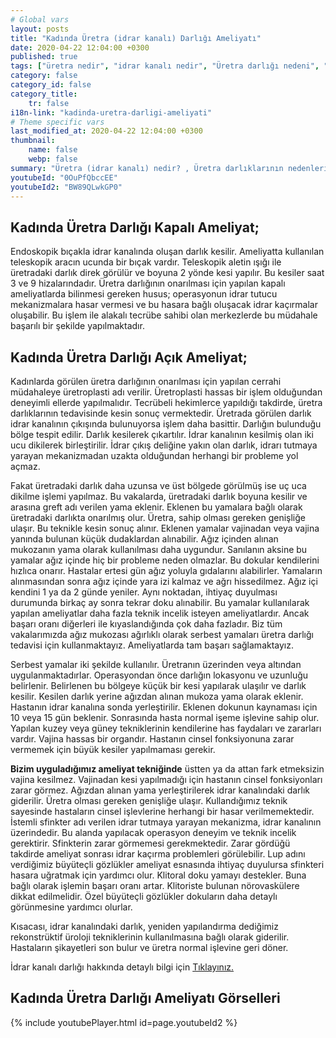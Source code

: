 ```yaml
---
# Global vars
layout: posts
title: "Kadında Üretra (idrar kanalı) Darlığı Ameliyatı"
date: 2020-04-22 12:04:00 +0300
published: true
tags: ["üretra nedir", "idrar kanalı nedir", "Üretra darlığı nedeni", "Üretra darlığı belirti", "Üretra darlığı teşhisi", "Üretra darlığı tedavisi" , "kadında üretra darlığı" , "üretra darlığı nedeni", "üretra darlığı ameliyatı" , "üretra darlığı çözüm", "kadında dilatasyon", "üretra darlığı açık ameliyat", "üretra darlığı kapalı ameliyat", "idrar kanalı darlığı", "idrar kanalı darlığı ameliyatı", "kadında idrar kanalı darlığı"]
category: false
category_id: false
category_title:
    tr: false
i18n-link: "kadinda-uretra-darligi-ameliyati"
# Theme specific vars
last_modified_at: 2020-04-22 12:04:00 +0300
thumbnail:
    name: false
    webp: false
summary: "Üretra (idrar kanalı) nedir? , Üretra darlıklarının nedenleri, şikayetleri, teşhisi ve tedavisi hakkında detaylı bilgiler makale ve videolar ile sunuluyor. Üretral rekonstrüksiyonun kadın üretroplasti ameliyatı nasıl yapılır?"
youtubeId: "0OuPfQbccEE"
youtubeId2: "BW89QLwkGP0"
---
```







## Kadında Üretra Darlığı Kapalı Ameliyat;

Endoskopik bıçakla idrar kanalında oluşan darlık kesilir. Ameliyatta kullanılan teleskopik aracın ucunda bir bıçak vardır. Teleskopik aletin ışığı ile üretradaki darlık direk görülür ve boyuna 2 yönde kesi yapılır. Bu kesiler saat 3 ve 9 hizalarındadır. Üretra darlığının onarılması için yapılan kapalı ameliyatlarda bilinmesi gereken husus; operasyonun idrar tutucu mekanizmalara hasar vermesi ve bu hasara bağlı oluşacak idrar kaçırmalar oluşabilir. Bu işlem ile alakalı tecrübe sahibi olan merkezlerde bu müdahale başarılı bir şekilde yapılmaktadır.

## Kadında Üretra Darlığı Açık Ameliyat;

Kadınlarda görülen üretra darlığının onarılması için yapılan cerrahi müdahaleye üretroplasti adı verilir. Üretroplasti hassas bir işlem olduğundan deneyimli ellerde yapılmalıdır. Tecrübeli hekimlerce yapıldığı takdirde, üretra darlıklarının tedavisinde kesin sonuç vermektedir. Üretrada görülen darlık idrar kanalının çıkışında bulunuyorsa işlem daha basittir. Darlığın bulunduğu bölge tespit edilir. Darlık kesilerek çıkartılır. İdrar kanalının kesilmiş olan iki ucu dikilerek birleştirilir. İdrar çıkış deliğine yakın olan darlık, idrarı tutmaya yarayan mekanizmadan uzakta olduğundan herhangi bir probleme yol açmaz.

Fakat üretradaki darlık daha uzunsa ve üst bölgede görülmüş ise uç uca dikilme işlemi yapılmaz. Bu vakalarda, üretradaki darlık boyuna kesilir ve arasına greft adı verilen yama eklenir. Eklenen bu yamalara bağlı olarak üretradaki darlıkta onarılmış olur. Üretra, sahip olması gereken genişliğe ulaşır. Bu teknikle kesin sonuç alınır. Eklenen yamalar vajinadan veya vajina yanında bulunan küçük dudaklardan alınabilir. Ağız içinden alınan mukozanın yama olarak kullanılması daha uygundur. Sanılanın aksine bu yamalar ağız içinde hiç bir probleme neden olmazlar. Bu dokular kendilerini hızlıca onarır. Hastalar ertesi gün ağız yoluyla gıdalarını alabilirler. Yamaların alınmasından sonra ağız içinde yara izi kalmaz ve ağrı hissedilmez. Ağız içi kendini 1 ya da 2 günde yeniler. Aynı noktadan, ihtiyaç duyulması durumunda birkaç ay sonra tekrar doku alınabilir. Bu yamalar kullanılarak yapılan ameliyatlar daha fazla teknik incelik isteyen ameliyatlardır. Ancak başarı oranı diğerleri ile kıyaslandığında çok daha fazladır. Biz tüm vakalarımızda ağız mukozası ağırlıklı olarak serbest yamaları üretra darlığı tedavisi için kullanmaktayız. Ameliyatlarda tam başarı sağlamaktayız.

Serbest yamalar iki şekilde kullanılır. Üretranın üzerinden veya altından uygulanmaktadırlar. Operasyondan önce darlığın lokasyonu ve uzunluğu belirlenir. Belirlenen bu bölgeye küçük bir kesi yapılarak ulaşılır ve darlık kesilir. Kesilen darlık yerine ağızdan alınan mukoza yama olarak eklenir. Hastanın idrar kanalına sonda yerleştirilir. Eklenen dokunun kaynaması için 10 veya 15 gün beklenir. Sonrasında hasta normal işeme işlevine sahip olur. Yapılan kuzey veya güney tekniklerinin kendilerine has faydaları ve zararları vardır. Vajina hassas bir organdır. Hastanın cinsel fonksiyonuna zarar vermemek için büyük kesiler yapılmaması gerekir.


**Bizim uyguladığımız ameliyat tekniğinde** üstten ya da attan fark etmeksizin vajina kesilmez. Vajinadan kesi yapılmadığı için hastanın cinsel fonksiyonları zarar görmez. Ağızdan alınan yama yerleştirilerek idrar kanalındaki darlık giderilir. Üretra olması gereken genişliğe ulaşır. Kullandığımız teknik sayesinde hastaların cinsel işlevlerine herhangi bir hasar verilmemektedir. İstemli sfinkter adı verilen idrar tutmaya yarayan mekanizma, idrar kanalının üzerindedir. Bu alanda yapılacak operasyon deneyim ve teknik incelik gerektirir. Sfinkterin zarar görmemesi gerekmektedir. Zarar gördüğü takdirde ameliyat sonrası idrar kaçırma problemleri görülebilir. Lup adını verdiğimiz büyüteçli gözlükler ameliyat esnasında ihtiyaç duyulursa sfinkteri hasara uğratmak için yardımcı olur. Klitoral doku yamayı destekler. Buna bağlı olarak işlemin başarı oranı artar. Klitoriste bulunan nörovaskülere dikkat edilmelidir. Özel büyüteçli gözlükler dokuların daha detaylı görünmesine yardımcı olurlar.

Kısacası, idrar kanalındaki darlık, yeniden yapılandırma dediğimiz rekonstrüktif üroloji tekniklerinin kullanılmasına bağlı olarak giderilir. Hastaların şikayetleri son bulur ve üretra normal işlevine geri döner.


İdrar kanalı darlığı hakkında detaylı bilgi için [Tıklayınız.](https://www.onoluroloji.com/kadin-uretra-darliklari)


## Kadında Üretra Darlığı Ameliyatı Görselleri

{% include youtubePlayer.html id=page.youtubeId2 %}
